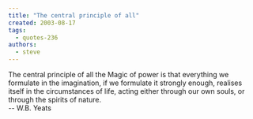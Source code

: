 ```yaml
---
title: "The central principle of all"
created: 2003-08-17
tags: 
  - quotes-236
authors: 
  - steve
---
```


The central principle of all the Magic of power is that everything we formulate in the imagination, if we formulate it strongly enough, realises itself in the circumstances of life, acting either through our own souls, or through the spirits of nature.  
\-- W.B. Yeats
